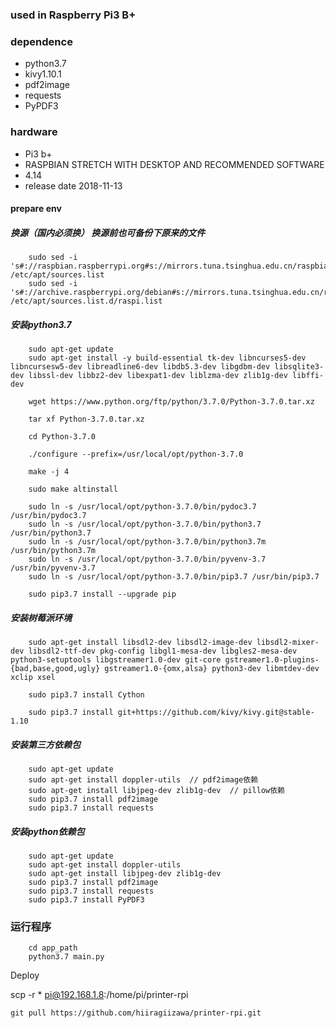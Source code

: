 ### used in Raspberry Pi3 B+

### dependence
* python3.7
* kivy1.10.1
* pdf2image
* requests
* PyPDF3

### hardware
* Pi3 b+
* RASPBIAN STRETCH WITH DESKTOP AND RECOMMENDED SOFTWARE
* 4.14
* release date 2018-11-13

#### prepare env
##### 换源（国内必须换） 换源前也可备份下原来的文件

```
    sudo sed -i 's#://raspbian.raspberrypi.org#s://mirrors.tuna.tsinghua.edu.cn/raspbian#g' /etc/apt/sources.list
    sudo sed -i 's#://archive.raspberrypi.org/debian#s://mirrors.tuna.tsinghua.edu.cn/raspberrypi#g' /etc/apt/sources.list.d/raspi.list
```
##### 安装python3.7
```
    sudo apt-get update
    sudo apt-get install -y build-essential tk-dev libncurses5-dev libncursesw5-dev libreadline6-dev libdb5.3-dev libgdbm-dev libsqlite3-dev libssl-dev libbz2-dev libexpat1-dev liblzma-dev zlib1g-dev libffi-dev

    wget https://www.python.org/ftp/python/3.7.0/Python-3.7.0.tar.xz

    tar xf Python-3.7.0.tar.xz

    cd Python-3.7.0

    ./configure --prefix=/usr/local/opt/python-3.7.0

    make -j 4

    sudo make altinstall

    sudo ln -s /usr/local/opt/python-3.7.0/bin/pydoc3.7 /usr/bin/pydoc3.7
    sudo ln -s /usr/local/opt/python-3.7.0/bin/python3.7 /usr/bin/python3.7
    sudo ln -s /usr/local/opt/python-3.7.0/bin/python3.7m /usr/bin/python3.7m
    sudo ln -s /usr/local/opt/python-3.7.0/bin/pyvenv-3.7 /usr/bin/pyvenv-3.7
    sudo ln -s /usr/local/opt/python-3.7.0/bin/pip3.7 /usr/bin/pip3.7

    sudo pip3.7 install --upgrade pip
```
##### 安装树莓派环境
```
    sudo apt-get install libsdl2-dev libsdl2-image-dev libsdl2-mixer-dev libsdl2-ttf-dev pkg-config libgl1-mesa-dev libgles2-mesa-dev python3-setuptools libgstreamer1.0-dev git-core gstreamer1.0-plugins-{bad,base,good,ugly} gstreamer1.0-{omx,alsa} python3-dev libmtdev-dev xclip xsel

    sudo pip3.7 install Cython

    sudo pip3.7 install git+https://github.com/kivy/kivy.git@stable-1.10
```
##### 安装第三方依赖包
```
    sudo apt-get update
    sudo apt-get install doppler-utils  // pdf2image依赖
    sudo apt-get install libjpeg-dev zlib1g-dev  // pillow依赖
    sudo pip3.7 install pdf2image
    sudo pip3.7 install requests
```
##### 安装python依赖包
```
    sudo apt-get update
    sudo apt-get install doppler-utils
    sudo apt-get install libjpeg-dev zlib1g-dev
    sudo pip3.7 install pdf2image
    sudo pip3.7 install requests
    sudo pip3.7 install PyPDF3
```

### 运行程序
```
    cd app_path
    python3.7 main.py
```


Deploy


scp -r * pi@192.168.1.8:/home/pi/printer-rpi

```
git pull https://github.com/hiiragiizawa/printer-rpi.git
```
